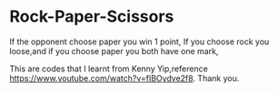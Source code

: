 # Rock-Paper-Scissors

If the opponent choose paper you win 1 point, If you choose rock you loose,and if you choose paper you both have one mark,

This are codes that I learnt from Kenny Yip,reference https://www.youtube.com/watch?v=fIBOydve2f8. Thank you.